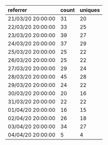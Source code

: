 | referrer          | count | uniques |
| :---------------- | :---- | :------ |
| 21/03/20 20:00:00 | 31    | 20      |
| 22/03/20 20:00:00 | 33    | 25      |
| 23/03/20 20:00:00 | 39    | 27      |
| 24/03/20 20:00:00 | 37    | 29      |
| 25/03/20 20:00:00 | 25    | 22      |
| 26/03/20 20:00:00 | 25    | 22      |
| 27/03/20 20:00:00 | 29    | 24      |
| 28/03/20 20:00:00 | 45    | 28      |
| 29/03/20 20:00:00 | 24    | 22      |
| 30/03/20 20:00:00 | 20    | 16      |
| 31/03/20 20:00:00 | 22    | 22      |
| 01/04/20 20:00:00 | 16    | 15      |
| 02/04/20 20:00:00 | 26    | 18      |
| 03/04/20 20:00:00 | 34    | 27      |
| 04/04/20 20:00:00 | 5     | 4       |
